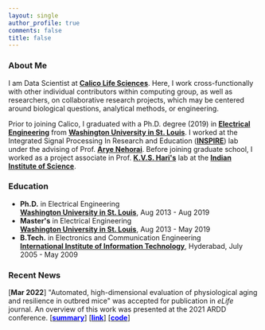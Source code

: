 ```yaml
---
layout: single
author_profile: true
comments: false
title: false
---
```


### About Me
I am Data Scientist at [__Calico Life Sciences__](https://www.calicolabs.com/). Here, I work cross-functionally with other individual contributors within computing group, as well as researchers, on collaborative research projects, which may be centered around biological questions, analytical methods, or engineering.

Prior to joining Calico, I graduated with a Ph.D. degree (2019) in [__Electrical Engineering__](http://ese.wustl.edu/) from [__Washington University in St. Louis__](http://wustl.edu). I worked at the Integrated Signal Processing In Research and Education ([__INSPIRE__](https://www.ese.wustl.edu/~nehorai/lab.html)) lab under the advising of Prof. [__Arye Nehorai__](https://www.ese.wustl.edu/~nehorai/index.html). Before joining graduate school, I worked as a project associate in Prof. [__K.V.S. Hari's__](https://ece.iisc.ac.in/~hari/) lab at the [__Indian Institute of Science__](https://www.iisc.ac.in/).


### Education
* **Ph.D.** in Electrical Engineering  
  [__Washington University in St. Louis__](http://wustl.edu), Aug 2013 - Aug 2019
* **Master's** in Electrical Engineering  
  [__Washington University in St. Louis__](http://wustl.edu), Aug 2013 - May 2019
* **B.Tech.** in Electronics and Communication Engineering  
  [__International Institute of Information Technology__](https://www.iiit.ac.in/), Hyderabad, July 2005 - May 2009  


### Recent News

[**Mar 2022**] "Automated, high-dimensional evaluation of physiological aging and resilience in outbred mice" was accepted for publication in _eLife_ journal. An overview of this work was presented at the 2021 ARDD conference. [\[<span style="color:blue">**summary**</span>\]](https://www.youtube.com/watch?v=ar7dTOgpAkQ) [\[<span style="color:blue">**link**</span>\]](https://elifesciences.org/articles/72664) [\[<span style="color:blue">**code**</span>\]](https://github.com/calico/catnap)